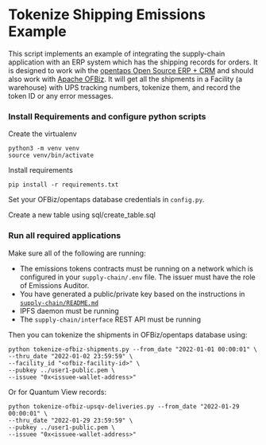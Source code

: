# Tokenize Shipping Emissions Example

This script implements an example of integrating the supply-chain application with an ERP system which has the shipping records for orders.  It is designed to work wih the [opentaps Open Source ERP + CRM](https://github.com/opentaps/opentaps-1) and should also work with [Apache OFBiz](https://ofbiz.apache.org/).  It will get all the shipments in a Facility (a warehouse) with UPS tracking numbers, tokenize them, and record the token ID or any error messages.

### Install Requirements and configure python scripts

Create the virtualenv
```
python3 -m venv venv
source venv/bin/activate
```

Install requirements
```
pip install -r requirements.txt
```

Set your OFBiz/opentaps database credentials in `config.py`.

Create a new table using sql/create_table.sql

### Run all required applications

Make sure all of the following are running:
- The emissions tokens contracts must be running on a network which is configured in your `supply-chain/.env` file.  The issuer must have the role of Emissions Auditor.
- You have generated a public/private key based on the instructions in [`supply-chain/README.md`](../README.md)
- IPFS daemon must be running
- The `supply-chain/interface` REST API must be running 

Then you can tokenize the shipments in OFBiz/opentaps database using:
```
python tokenize-ofbiz-shipments.py --from_date "2022-01-01 00:00:01" \
--thru_date "2022-01-02 23:59:59" \
--facility_id "<ofbiz-facility-id>" \
--pubkey ../user1-public.pem \
--issuee "0x<issuee-wallet-address>"
```

Or for Quantum View records:
```
python tokenize-ofbiz-upsqv-deliveries.py --from_date "2022-01-29 00:00:01" \
--thru_date "2022-01-29 23:59:59" \
--pubkey ../user1-public.pem \
--issuee "0x<issuee-wallet-address>"
```
